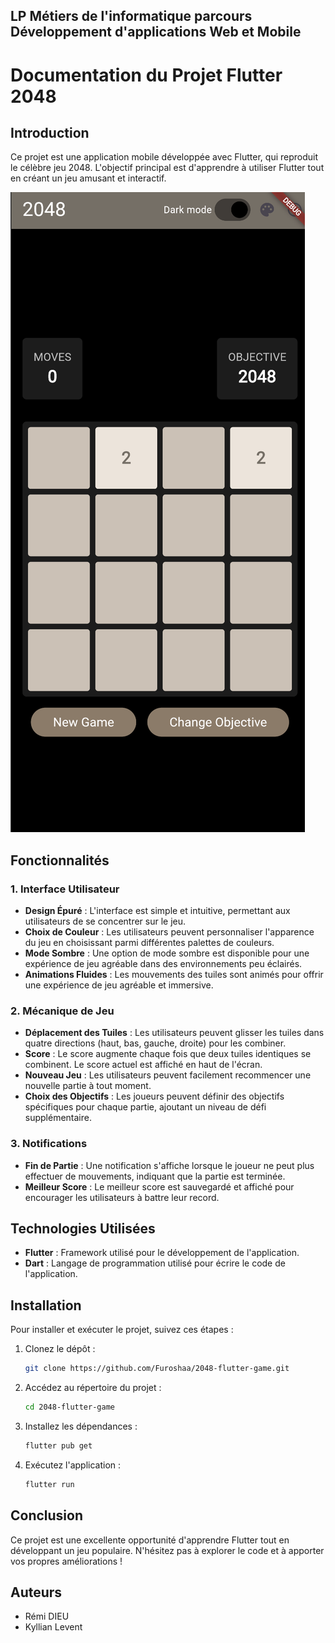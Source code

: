 ## LP Métiers de l'informatique parcours Développement d'applications Web et Mobile
# Documentation du Projet Flutter 2048

## Introduction

Ce projet est une application mobile développée avec Flutter, qui reproduit le célèbre jeu 2048. L'objectif principal est d'apprendre à utiliser Flutter tout en créant un jeu amusant et interactif.

![Capture d'écran du jeu 2048](https://github.com/Furoshaa/2048-flutter-game/blob/main/images/jeu.png?raw=true)

## Fonctionnalités

### 1. Interface Utilisateur

- **Design Épuré** : L'interface est simple et intuitive, permettant aux utilisateurs de se concentrer sur le jeu.
- **Choix de Couleur** : Les utilisateurs peuvent personnaliser l'apparence du jeu en choisissant parmi différentes palettes de couleurs.
- **Mode Sombre** : Une option de mode sombre est disponible pour une expérience de jeu agréable dans des environnements peu éclairés.
- **Animations Fluides** : Les mouvements des tuiles sont animés pour offrir une expérience de jeu agréable et immersive.

### 2. Mécanique de Jeu

- **Déplacement des Tuiles** : Les utilisateurs peuvent glisser les tuiles dans quatre directions (haut, bas, gauche, droite) pour les combiner.
- **Score** : Le score augmente chaque fois que deux tuiles identiques se combinent. Le score actuel est affiché en haut de l'écran.
- **Nouveau Jeu** : Les utilisateurs peuvent facilement recommencer une nouvelle partie à tout moment.
- **Choix des Objectifs** : Les joueurs peuvent définir des objectifs spécifiques pour chaque partie, ajoutant un niveau de défi supplémentaire.

### 3. Notifications

- **Fin de Partie** : Une notification s'affiche lorsque le joueur ne peut plus effectuer de mouvements, indiquant que la partie est terminée.
- **Meilleur Score** : Le meilleur score est sauvegardé et affiché pour encourager les utilisateurs à battre leur record.

## Technologies Utilisées

- **Flutter** : Framework utilisé pour le développement de l'application.
- **Dart** : Langage de programmation utilisé pour écrire le code de l'application.

## Installation

Pour installer et exécuter le projet, suivez ces étapes :

1. Clonez le dépôt :
   ```bash
   git clone https://github.com/Furoshaa/2048-flutter-game.git
   ```

2. Accédez au répertoire du projet :
   ```bash
   cd 2048-flutter-game
   ```

3. Installez les dépendances :
   ```bash
   flutter pub get
   ```

4. Exécutez l'application :
   ```bash
   flutter run
   ```

## Conclusion

Ce projet est une excellente opportunité d'apprendre Flutter tout en développant un jeu populaire. N'hésitez pas à explorer le code et à apporter vos propres améliorations !

## Auteurs

- Rémi DIEU
- Kyllian Levent